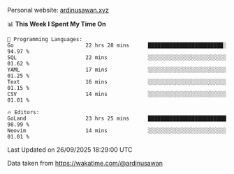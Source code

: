 Personal website: [ardinusawan.xyz](https://ardinusawan.xyz)

<!--START_SECTION:waka-->
📊 **This Week I Spent My Time On** 

```text
💬 Programming Languages: 
Go                       22 hrs 28 mins      ████████████████████████░   94.97 % 
SQL                      22 mins             ░░░░░░░░░░░░░░░░░░░░░░░░░   01.62 % 
YAML                     17 mins             ░░░░░░░░░░░░░░░░░░░░░░░░░   01.25 % 
Text                     16 mins             ░░░░░░░░░░░░░░░░░░░░░░░░░   01.15 % 
CSV                      14 mins             ░░░░░░░░░░░░░░░░░░░░░░░░░   01.01 % 

🔥 Editors: 
GoLand                   23 hrs 25 mins      █████████████████████████   98.99 % 
Neovim                   14 mins             ░░░░░░░░░░░░░░░░░░░░░░░░░   01.01 % 
```


 Last Updated on 26/09/2025 18:29:00 UTC
<!--END_SECTION:waka-->
Data taken from https://wakatime.com/@ardinusawan
